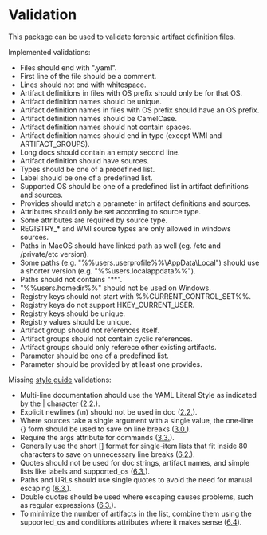 # Validation

This package can be used to validate forensic artifact definition files.

Implemented validations:

- Files should end with ".yaml".
- First line of the file should be a comment.
- Lines should not end with whitespace.
- Artifact definitions in files with OS prefix should only be for that OS.
- Artifact definition names should be unique.
- Artifact definition names in files with OS prefix should have an OS prefix.
- Artifact definition names should be CamelCase.
- Artifact definition names should not contain spaces.
- Artifact definition names should end in type (except WMI and ARTIFACT_GROUPS).
- Long docs should contain an empty second line.
- Artifact definition should have sources.
- Types should be one of a predefined list.
- Label should be one of a predefined list.
- Supported OS should be one of a predefined list in artifact definitions and sources.
- Provides should match a parameter in artifact definitions and sources.
- Attributes should only be set according to source type.
- Some attributes are required by source type.
- REGISTRY_* and WMI source types are only allowed in windows sources.
- Paths in MacOS should have linked path as well (eg. /etc and /private/etc version).
- Some paths (e.g. "%%users.userprofile%%\\AppData\\Local") should use a shorter version (e.g. "%%users.localappdata%%").
- Paths should not contains "**".
- "%%users.homedir%%" should not be used on Windows.
- Registry keys should not start with %%CURRENT_CONTROL_SET%%.
- Registry keys do not support HKEY_CURRENT_USER.
- Registry keys should be unique.
- Registry values should be unique.
- Artifact group should not references itself.
- Artifact groups should not contain cyclic references.
- Artifact groups should only referece other existing artifacts.
- Parameter should be one of a predefined list.
- Parameter should be provided by at least one provides.

Missing [style guide](https://github.com/ForensicArtifacts/artifacts/blob/master/docs/Artifacts%20definition%20format%20and%20style%20guide.asciidoc) validations:

- Multi-line documentation should use the YAML Literal Style as indicated by the | character ([2.2.](https://github.com/ForensicArtifacts/artifacts/blob/master/docs/Artifacts%20definition%20format%20and%20style%20guide.asciidoc#22-long-docs-form)).
- Explicit newlines (\n) should not be used in doc ([2.2.](https://github.com/ForensicArtifacts/artifacts/blob/master/docs/Artifacts%20definition%20format%20and%20style%20guide.asciidoc#22-long-docs-form)).
- Where sources take a single argument with a single value, the one-line {} form should be used to save on line breaks ([3.0.](https://github.com/ForensicArtifacts/artifacts/blob/master/docs/Artifacts%20definition%20format%20and%20style%20guide.asciidoc#3-sources)).
- Require the args attribute for commands ([3.3.](https://github.com/ForensicArtifacts/artifacts/blob/master/docs/Artifacts%20definition%20format%20and%20style%20guide.asciidoc#33-command-source)).
- Generally use the short [] format for single-item lists that fit inside 80 characters to save on unnecessary line breaks ([6.2.](https://github.com/ForensicArtifacts/artifacts/blob/master/docs/Artifacts%20definition%20format%20and%20style%20guide.asciidoc#62-lists)).
- Quotes should not be used for doc strings, artifact names, and simple lists like labels and supported_os  ([6.3.](https://github.com/ForensicArtifacts/artifacts/blob/master/docs/Artifacts%20definition%20format%20and%20style%20guide.asciidoc#63-quotes)).
- Paths and URLs should use single quotes to avoid the need for manual escaping ([6.3.](https://github.com/ForensicArtifacts/artifacts/blob/master/docs/Artifacts%20definition%20format%20and%20style%20guide.asciidoc#63-quotes)).
- Double quotes should be used where escaping causes problems, such as regular expressions ([6.3.](https://github.com/ForensicArtifacts/artifacts/blob/master/docs/Artifacts%20definition%20format%20and%20style%20guide.asciidoc#63-quotes)).
- To minimize the number of artifacts in the list, combine them using the supported_os and conditions attributes where it makes sense ([6.4](https://github.com/ForensicArtifacts/artifacts/blob/master/docs/Artifacts%20definition%20format%20and%20style%20guide.asciidoc#64-minimize-the-number-of-definitions-by-using-multiple-sources)).
